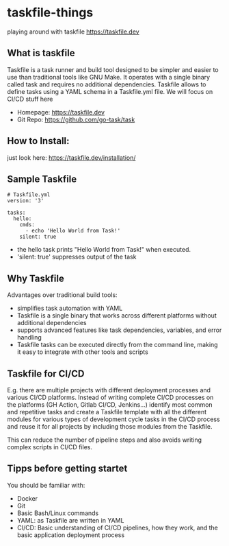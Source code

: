 # taskfile-things
playing around with taskfile  https://taskfile.dev

## What is taskfile
Taskfile is a task runner and build tool designed to be simpler and easier to use than traditional tools like GNU Make. It operates with a single binary called task and requires no additional dependencies. Taskfile allows to define tasks using a YAML schema in a Taskfile.yml file.
We will focus on CI/CD stuff here

- Homepage: https://taskfile.dev
- Git Repo: https://github.com/go-task/task 

## How to Install:
just look here: https://taskfile.dev/installation/


## Sample Taskfile
```
# Taskfile.yml
version: '3'

tasks:
  hello:
    cmds:
      - echo 'Hello World from Task!'
    silent: true
```

- the hello task prints "Hello World from Task!" when executed. 
- 'silent: true' suppresses output of the task

## Why Taskfile
Advantages over traditional build tools:
- simplifies task automation with YAML
- Taskfile is a single binary that works across different platforms without additional dependencies
- supports advanced features like task dependencies, variables, and error handling
- Taskfile tasks can be executed directly from the command line, making it easy to integrate with other tools and scripts

## Taskfile for CI/CD
E.g. there are multiple projects with different deployment processes and various CI/CD platforms. Instead of writing complete CI/CD processes on the platforms (GH Action, Gitlab CI/CD, Jenkins...) identify most common and repetitive tasks and create a Taskfile template with all the different modules for various types of development cycle tasks in the CI/CD process and reuse it for all projects by including those modules from the Taskfile.

This can reduce the number of pipeline steps and also avoids writing complex scripts in CI/CD files.

## Tipps before getting startet
You should be familiar with:
- Docker
- Git
- Basic Bash/Linux commands
- YAML: as Taskfile are written in YAML
- CI/CD: Basic understanding of CI/CD pipelines, how they work, and the basic application deployment process